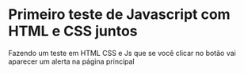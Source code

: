 <h1>Primeiro teste de Javascript com HTML e CSS juntos</h1>
<p>Fazendo um teste em HTML CSS e Js que se você clicar no botão vai aparecer um alerta na página principal <p>
